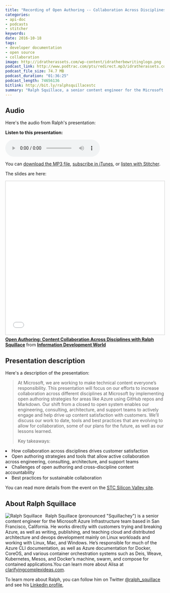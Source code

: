 ```yaml
---
title: "Recording of Open Authoring -- Collaboration Across Disciplines presentation, by Ralph Squillace"
categories:
- api-doc
- podcasts
- stitcher
keywords: 
date: 2016-10-18
tags:
- developer documentation
- open source
- collaboration
image: http://idratherassets.com/wp-content/idratherbewritinglogo.png
podcast_link: http://www.podtrac.com/pts/redirect.mp3/idratherassets.com/podcasts/ralph_squillace.mp3
podcast_file_size: 74.7 MB
podcast_duration: "01:36:25"
podcast_length: 74656136 
bitlink: http://bit.ly/ralphsquillacestc
summary: "Ralph Squillace, a senior content engineer for the Microsoft Azure Infrastructure team based in San Francisco, California, recently gave a presentation to the STC Silicon Valley chapter on Open Authoring -- Collaboration Across Disciplines. In the presentation (on November 14, 2016), Ralph talks about Microsoft's approach to scaling their authoring efforts across the company by embracing Markdown, Github, open source tools, and other processes that allowed every developer in the company to write and contribute to Azure's documentation."
---
```


## Audio

Here's the audio from Ralph's presentation:

<div class="audioControls">
<p><b>Listen to this presentation:</b></p>
<p><audio controls="controls"><source src="http://www.podtrac.com/pts/redirect.mp3/idratherassets.com/podcasts/ralph_squillace.mp3" type="audio/mpeg" /></audio></p>

<p>You can <a href="http://www.podtrac.com/pts/redirect.mp3/idratherassets.com/podcasts/ralph_squillace.mp3" alt="Recording Open Authoring -- Collaboration Across Disciplines">download the MP3 file</a>, <a href="https://itunes.apple.com/us/podcast/id-rather-be-writing-podcast/id277365275">subscribe in iTunes</a>, or <a href="http://www.stitcher.com/podcast/id-rather-be-writing-technical-writing-podcast"> listen with Stitcher</a>.</p>
</div>

The slides are here: 

<iframe src="//www.slideshare.net/slideshow/embed_code/key/72juzvcTCZ56Vx" width="595" height="485" frameborder="0" marginwidth="0" marginheight="0" scrolling="no" style="border:1px solid #CCC; border-width:1px; margin-bottom:5px; max-width: 100%;" allowfullscreen> </iframe> <div style="margin-bottom:5px"> <strong> <a href="//www.slideshare.net/InfoDevWorld/open-authoring-content-collaboration-across-disciplines-with-ralph-squillace" title="Open Authoring: Content Collaboration Across Disciplines with Ralph Squillace" target="_blank">Open Authoring: Content Collaboration Across Disciplines with Ralph Squillace</a> </strong> from <strong><a target="_blank" href="//www.slideshare.net/InfoDevWorld">Information Development World</a></strong> </div>

## Presentation description

Here's a description of the presentation: 

> At Microsoft, we are working to make technical content everyone’s responsibility. This presentation will focus on our efforts to increase collaboration across different disciplines at Microsoft by implementing open authoring strategies for areas like Azure using GitHub repos and Markdown. Our shift from a closed to open system enables our engineering, consulting, architecture, and support teams to actively engage and help drive up content satisfaction with customers. We’ll discuss our work to date, tools and best practices that are evolving to allow for collaboration, some of our plans for the future, as well as our lessons learned.
> 
> Key takeaways:
> 
> <ul>
  <li>How collaboration across disciplines drives customer satisfaction</li>
  <li>Open authoring strategies and tools that allow active collaboration across engineering, consulting, architecture, and support teams</li>
  <li>Challenges of open authoring and cross-discipline content accountability</li>
  <li>Best practices for sustainable collaboration</li>
  </ul>

You can read more details from the event on the [STC Silicon Valley site](http://www.stc-siliconvalley.org/2016/10/17/november-14-2016-open-authoring-content-collaboration-across-disciplines/). 

## About Ralph Squillace

<p><img style="float: left; max-width: 150px; padding-right: 10px;" src="{{ "/images/ralph_squillace_profile.jpg" | prepend: site.baseurl }}" alt="Ralph Squillace" />Ralph Squillace (pronounced "Squillachey") is a senior content engineer for the Microsoft Azure Infrastructure team based in San Francisco, California. He works directly with customers trying and breaking Azure, as well as writing, publishing, and teaching cloud and distributed architecture and devops development mainly on Linux workloads and working with Linux, Mac, and Windows. He’s responsible for much of the Azure CLI documentation, as well as Azure documentation for Docker, CoreOS, and various container orchestration systems such as Deis, Weave, Kubernetes, Mesos, and Docker’s machine, swarm, and compose for contained applications.You can learn more about Alisa at <a href="http://clarifyingcomplexideas.com">clarifyingcomplexideas.com</a>.</p>

To learn more about Ralph, you can follow him on Twitter [@ralph_squillace](https://twitter.com/ralph_squillace) and see his [Linkedin profile](https://www.linkedin.com/in/ralph-squillace-382a5013), 
